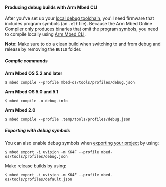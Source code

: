 #### Producing debug builds with Arm Mbed CLI

After you've set up your [local debug toolchain](/docs/v5.4/tools/offline.html#toolchain-profiles), you'll need firmware that includes program symbols (an `.elf` file). Because the Arm Mbed Online Compiler only produces binaries that omit the program symbols, you need to compile locally using [Arm Mbed CLI](/docs/v5.4/tools/offline.html#mbed-cli).

<span class="notes">**Note:** Make sure to do a clean build when switching to and from debug and release by removing the `BUILD` folder.</span>

##### Compile commands

**Arm Mbed OS 5.2 and later**

```
$ mbed compile --profile mbed-os/tools/profiles/debug.json
```

**Arm Mbed OS 5.0 and 5.1**

```
$ mbed compile -o debug-info
```

**Arm Mbed 2.0**

```
$ mbed compile --profile .temp/tools/profiles/debug.json
```

##### Exporting with debug symbols

You can also enable debug symbols when [exporting your project](/docs/v5.4/tools/exporting.html) by using:

```
$ mbed export -i uvision -m K64F --profile mbed-os/tools/profiles/debug.json
```

Make release builds by using:

```
$ mbed export -i uvision -m K64F --profile mbed-os/tools/profiles/default.json
```

